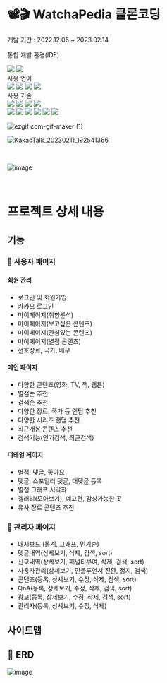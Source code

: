 # 📽🎬 WatchaPedia 클론코딩
개발 기간 : 2022.12.05 ~ 2023.02.14

통합 개발 환경(IDE)
<div align="LEFT">
	<img src="https://img.shields.io/badge/IntelliJIDEA-000000?style=flat&logo=INTELLIJIDEA&logoColor=white" />
	<img src="https://img.shields.io/badge/Visual Studio Code-007ACC?style=flat&logo=Visual Studio Code&logoColor=white" />
</div>
사용 언어 
<div align="LEFT">
	<img src="https://img.shields.io/badge/Java-007396?style=flat&logo=Java&logoColor=white" />
	<img src="https://img.shields.io/badge/HTML5-E34F26?style=flat&logo=HTML5&logoColor=white" />
	<img src="https://img.shields.io/badge/CSS3-1572B6?style=flat&logo=CSS3&logoColor=white" />
	<img src="https://img.shields.io/badge/JAVASCRIPT-F7DF1E?style=flat&logo=JAVASCRIPT&logoColor=white" />
</div>
사용 기술
<div align="LEFT">
	<img src="https://img.shields.io/badge/Thymeleaf-005F0F?style=flat&logo=Thymeleaf&logoColor=white" />
  <img src="https://img.shields.io/badge/jQuery-0769AD?style=flat&logo=jQuery&logoColor=white" /> 
  <img src="https://img.shields.io/badge/Spring Boot-6DB33F?style=flat&logo=Spring Boot&logoColor=white" />
  <img src="https://img.shields.io/badge/JPA_Hibernate -59666C?style=flat&logo=Hibernate&logoColor=white" />
  <br>
  <img src="https://img.shields.io/badge/KakaoAPI -FFCD00?style=flat&logo=Kakao&logoColor=brown" />
  <img src="https://img.shields.io/badge/JDBC-007396?style=flat&logo=&logoColor=white" />
  <img src="https://img.shields.io/badge/Ajax-007396?style=flat&logo=&logoColor=white" />
  <img src="https://img.shields.io/badge/oauth2-59666C?style=flat&logo=&logoColor=white" />
  <img src="https://img.shields.io/badge/SMTP-EA4335?style=flat&logo=Gmail&logoColor=white" />
  <img src="https://img.shields.io/badge/queryDSL-0769AD?style=flat&logo=&logoColor=white" />
</div>

![ezgif com-gif-maker (1)](https://user-images.githubusercontent.com/92245622/218246176-9861429c-31da-4ed2-b09e-c4dbec94bbae.gif)


![KakaoTalk_20230211_192541366](https://user-images.githubusercontent.com/92245622/218253248-068662f3-15d3-4bf7-aadd-d810ebce5e41.png)

<br />

![image](https://user-images.githubusercontent.com/92245622/218493531-235724a2-3ab7-440d-9c99-317088e7fa46.png)

<br />

# 프로젝트 상세 내용 

## 기능
### 👩 사용자 페이지
#### 회원 관리
- 로그인 및 회원가입
- 카카오 로그인
- 마이페이지(취향분석)
- 마이페이지(보고싶은 콘텐츠)
- 마이페이지(관심있는 콘텐츠)
- 마이페이지(별점 콘텐츠)
- 선호장르, 국가, 배우
#### 메인 페이지
- 다양한 콘텐츠(영화, TV, 책, 웹툰)
- 별점순 추천
- 검색순 추천
- 다양한 장르, 국가 등 랜덤 추천
- 다양한 시리즈 랜덤 추천
- 최근개봉 콘텐츠 추천
- 검색기능(인기검색, 최근검색)
#### 디테일 페이지
- 별점, 댓글, 좋아요
- 댓글, 스포일러 댓글, 대댓글 등록
- 별점 그래프 시각화
- 겔러리(모아보기), 예고편, 감상가능한 곳
- 유사 장르 콘텐츠 추천

### 👤 관리자 페이지
- 대시보드 (통계, 그래프, 인기순)
- 댓글내역(상세보기, 삭제, 검색, sort)
- 신고내역(상세보기, 패널티부여, 삭제, 검색, sort)
- 사용자관리(상세보기, 인플루언서 전환, 정지, 검색)
- 콘텐츠(등록, 상세보기, 수정, 삭제, 검색, sort)
- QnA(등록, 상세보기, 수정, 삭제, 검색, sort)
- 광고(등록, 상세보기, 수정, 삭제, 검색, sort)
- 관리자(등록, 상세보기, 수정, 삭제)

## 
## 사이트맵

## :bookmark_tabs: ERD
![image](https://user-images.githubusercontent.com/92245622/221342629-0b7a0b42-5779-4b6c-b58f-9cf4809a035f.png)

<br />



